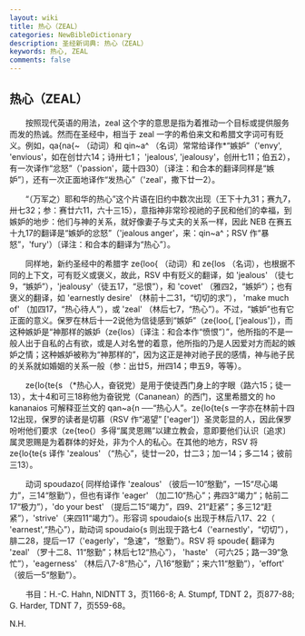```yaml
---
layout: wiki
title: 热心（ZEAL）
categories: NewBibleDictionary
description: 圣经新词典: 热心（ZEAL）
keywords: 热心, ZEAL
comments: false
---
```


## 热心（ZEAL）

　　按照现代英语的用法，zeal 这个字的意思是指为着推动一个目标或提供服务而发的热诚。然而在圣经中，相当于 zeal 一字的希伯来文和希腊文字词可有贬义。例如，qa{na{~ （动词）和 qin~a^ （名词）常常给译作*“嫉妒”（'envy', 'envious'，如在创廿六14；诗卅七1； 'jealous', 'jealousy'，创卅七11；伯五2），有一次译作“忿怒”（'passion'，箴十四30）〔译注：和合本的翻译同样是“嫉妒”〕，还有一次正面地译作“发热心”（'zeal'，撒下廿一2）。

　　“（万军之）耶和华的热心”这个片语在旧约中数次出现（王下十九31；赛九7，卅七32；参：赛廿六11，六十三15），意指神非常珍视祂的子民和他们的幸福，到嫉妒的地步：他们与神的关系，就好像妻子与丈夫的关系一样，因此 NEB 在赛五十九17的翻译是“嫉妒的忿怒”（'jealous anger'，来：qin~a^；RSV 作“暴怒”，'fury'）〔译注：和合本的翻译为“热心”〕。

　　同样地，新约圣经中的希腊字 ze{loo{ （动词）和 ze{los （名词），也根据不同的上下文，可有贬义或褒义，故此，RSV 中有贬义的翻译，如 'jealous' （徒七9，“嫉妒”），'jealousy'（徒五17，“忌恨”），和 'covet' （雅四2，“嫉妒”）；也有褒义的翻译，如 'earnestly desire' （林前十二31，“切切的求”）， 'make much of' （加四17，“热心待人”），或 'zeal' （林后七7，“热心”）。不过，“嫉妒”也有它正面的意义。保罗在林后十一2说他为信徒感到“嫉妒”（ze{loo{, ['jealous']），而这种嫉妒是“神那样的嫉妒（ze{los）〔译注：和合本作“愤恨”〕”，他所指的不是一般人出于自私的占有欲，或是人对名誉的着意，他所指的乃是人因爱对方而起的嫉妒之情；这种嫉妒被称为“神那样的”，因为这正是神对祂子民的感情，神与祂子民的关系就如婚姻的关系一般（参：出廿5，卅四14；申五9，等等）。

　　ze{lo{te{s （*热心人，奋锐党）是用于使徒西门身上的字眼（路六15；徒一13），太十4和可三18称他为奋锐党（Cananean）的西门，这里希腊文的 ho kananaios 可解释亚兰文的 qan~a{n ──“热心人”。ze{lo{te{s 一字亦在林前十四12出现，保罗的读者是切慕（RSV 作“渴望” ['eager']）圣灵彰显的人，因此保罗吩咐他们要求（ze{teo{）多得“属灵恩赐”以建立教会，意即要他们认识〔追求〕属灵恩赐是为着群体的好处，非为个人的私心。在其他的地方，RSV 将 ze{lo{te{s 译作 'zealous' （“热心”，徒廿一20，廿二3；加一14；多二14；彼前三13）。

　　动词 spoudazo{ 同样给译作 'zealous' （彼后一10“慇勤”，一15“尽心竭力”，三14“慇勤”），但也有译作 'eager' （加二10“热心”；弗四3“竭力”；帖前二17“极力”），'do your best' （提后二15“竭力”，四9、21“赶紧”；多三12“赶紧”），'strive'（来四11“竭力”）。形容词 spoudaio{s 出现于林后八17、22（ 'earnest',“热心”），助动词 spoudaio{s 则出现于路七4（'earnestly'，“切切”），腓二28，提后一17（'eagerly'，“急速”，“慇勤”）。RSV 将 spoude{ 翻译为 'zeal' （罗十二8、11“慇勤”；林后七12“热心”）， 'haste' （可六25；路一39“急忙”），'eagerness' （林后八7-8“热心”，八16“慇勤”；来六11“慇勤”），'effort' （彼后一5“慇勤”）。

　　书目：H.-C. Hahn, NIDNTT 3，页1166-8; A. Stumpf, TDNT 2，页877-88; G. Harder, TDNT 7，页559-68。

N.H.








